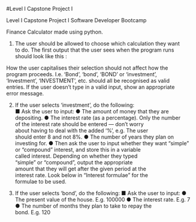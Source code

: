 #Level I Capstone Project I

Level I Capstone Project I Software Developer Bootcamp

Finance Calculator made using python.


1. The user should be allowed to choose which calculation they want                      
to do. The first output that the user sees when the program runs                          
should look like this : 
 
 
How the user capitalises their selection should not affect how the                      
program proceeds. I.e. ‘Bond’, ‘bond’, ‘BOND’ or ‘investment’,                
‘Investment’, ‘INVESTMENT’, etc. should all be recognised as valid                  
entries. If the user doesn’t type in a valid input, show an appropriate                          
error message. 
 
2. If the user selects ‘investment’, do the following:  
■ Ask the user to input: 
● The amount of money that they are depositing. 
● The interest rate (as a percentage). Only the number                  
of the interest rate should be entered — don’t worry                    
about having to deal with the added ‘%’, e.g. The user                      
should enter 8 and not 8%. 
● The number of years they plan on investing for. 
● Then ask the user to input whether they want “simple”                    
or “compound” interest, and store this in a variable                  
called interest. Depending on whether they typed              
“simple” or “compound”, output the appropriate            
amount that they will get after the given period at the                      
interest rate. Look below in “Interest formulae” for the                  
formulae to be used. 

3. If the user selects ‘bond’, do the following: 
■ Ask the user to input: 
● The present value of the house. E.g. 100000 
● The interest rate. E.g. 7 
● The number of months they plan to take to repay the                      
bond. E.g. 120 
